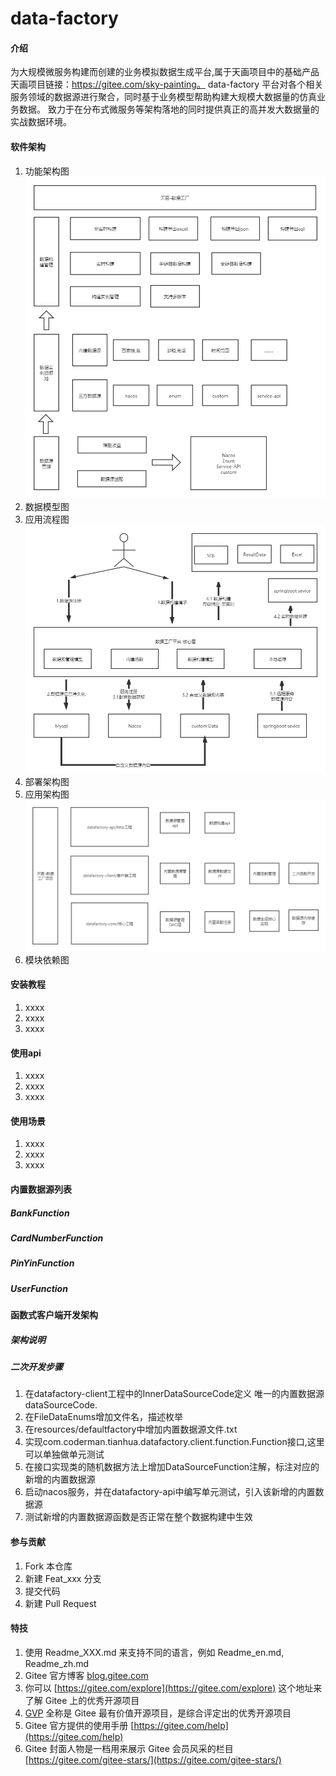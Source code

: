 # data-factory

#### 介绍
为大规模微服务构建而创建的业务模拟数据生成平台,属于天画项目中的基础产品 
天画项目链接：https://gitee.com/sky-painting。
data-factory 平台对各个相关服务领域的数据源进行聚合，同时基于业务模型帮助构建大规模大数据量的仿真业务数据。
致力于在分布式微服务等架构落地的同时提供真正的高并发大数据量的实战数据环境。

#### 软件架构
1.  功能架构图
![image](doc/img/天画-数据工厂平台.png) 
2.  数据模型图
3.  应用流程图
![image](doc/img/天画-数据工厂流程图.png) 
4.  部署架构图
5.  应用架构图
![image](doc/img/天画-数据工厂项目功能架构图.png) 
6.  模块依赖图



#### 安装教程 

1.  xxxx
2.  xxxx
3.  xxxx

#### 使用api

1.  xxxx
2.  xxxx
3.  xxxx


#### 使用场景

1.  xxxx
2.  xxxx
3.  xxxx

#### 内置数据源列表

#####  BankFunction
#####  CardNumberFunction
#####  PinYinFunction
#####  UserFunction




#### 函数式客户端开发架构
##### 架构说明
##### 二次开发步骤
1.  在datafactory-client工程中的InnerDataSourceCode定义
唯一的内置数据源dataSourceCode.
2.  在FileDataEnums增加文件名，描述枚举
3.  在resources/defaultfactory中增加内置数据源文件.txt
4.  实现com.coderman.tianhua.datafactory.client.function.Function接口,这里可以单独做单元测试
5.  在接口实现类的随机数据方法上增加DataSourceFunction注解，标注对应的新增的内置数据源
6.  启动nacos服务，并在datafactory-api中编写单元测试，引入该新增的内置数据源
7.  测试新增的内置数据源函数是否正常在整个数据构建中生效




#### 参与贡献

1.  Fork 本仓库
2.  新建 Feat_xxx 分支
3.  提交代码
4.  新建 Pull Request


#### 特技

1.  使用 Readme\_XXX.md 来支持不同的语言，例如 Readme\_en.md, Readme\_zh.md
2.  Gitee 官方博客 [blog.gitee.com](https://blog.gitee.com)
3.  你可以 [https://gitee.com/explore](https://gitee.com/explore) 这个地址来了解 Gitee 上的优秀开源项目
4.  [GVP](https://gitee.com/gvp) 全称是 Gitee 最有价值开源项目，是综合评定出的优秀开源项目
5.  Gitee 官方提供的使用手册 [https://gitee.com/help](https://gitee.com/help)
6.  Gitee 封面人物是一档用来展示 Gitee 会员风采的栏目 [https://gitee.com/gitee-stars/](https://gitee.com/gitee-stars/)


